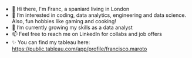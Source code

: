 - 👋 Hi there, I'm Franc, a spaniard living in London
- 👀 I’m interested in coding, data analytics, engineering and data science. Also, fun hobbies like gaming and cooking!
- 🌱 I’m currently growing my skills as a data analyst
- 📫 Feel free to reach me on LinkedIn for collabs and job offers
- ✨ You can find my tableau here: https://public.tableau.com/app/profile/francisco.maroto
<!---
Franc993/Franc993 is a ✨ special ✨ repository because its `README.md` (this file) appears on your GitHub profile.
You can click the Preview link to take a look at your changes.
--->
